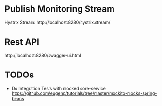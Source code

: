 # Publish Monitoring Stream 
Hystrix Stream: http://localhost:8280/hystrix.stream/


# Rest API
http://localhost:8280/swagger-ui.html






# TODOs
* Do Integration Tests with mocked core-service
https://github.com/eugenp/tutorials/tree/master/mockito-mocks-spring-beans